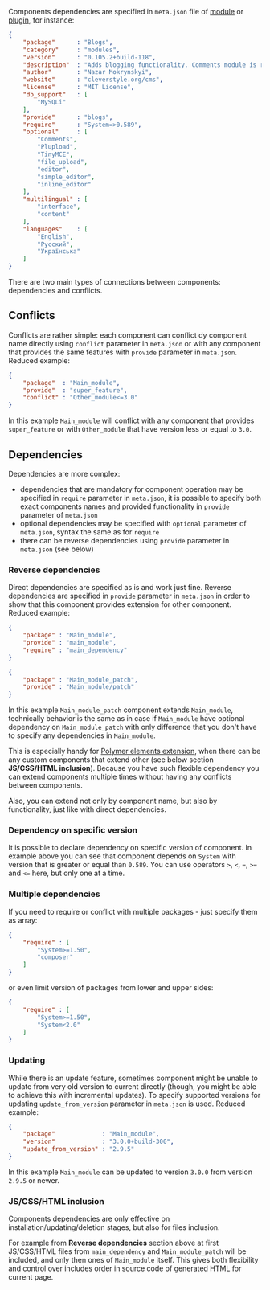 Components dependencies are specified in `meta.json` file of [module](/docs/Module-architecture.md#metajson) or [plugin](/docs/Plugin-architecture.md#metajson), for instance:
```json
{
    "package"      : "Blogs",
    "category"     : "modules",
    "version"      : "0.105.2+build-118",
    "description"  : "Adds blogging functionality. Comments module is required for comments functionality, Plupload or similar module is required for files uploading functionality.",
    "author"       : "Nazar Mokrynskyi",
    "website"      : "cleverstyle.org/cms",
    "license"      : "MIT License",
    "db_support"   : [
        "MySQLi"
    ],
    "provide"      : "blogs",
    "require"      : "System=>0.589",
    "optional"     : [
        "Comments",
        "Plupload",
        "TinyMCE",
        "file_upload",
        "editor",
        "simple_editor",
        "inline_editor"
    ],
    "multilingual" : [
        "interface",
        "content"
    ],
    "languages"    : [
        "English",
        "Русский",
        "Українська"
    ]
}
```


There are two main types of connections between components: dependencies and conflicts.

## Conflicts
Conflicts are rather simple: each component can conflict dy component name directly using `conflict` parameter in `meta.json` or with any component that provides the same features with `provide` parameter in `meta.json`.
Reduced example:
```json
{
    "package"  : "Main_module",
    "provide"  : "super_feature",
    "conflict" : "Other_module<=3.0"
}
```
In this example `Main_module` will conflict with any component that provides `super_feature` or with `Other_module` that have version less or equal to `3.0`.

## Dependencies
Dependencies are more complex:
* dependencies that are mandatory for component operation may be specified in `require` parameter in `meta.json`, it is possible to specify both exact components names and provided functionality in `provide` parameter of `meta.json`
* optional dependencies may be specified with `optional` parameter of `meta.json`, syntax the same as for `require`
* there can be reverse dependencies using `provide` parameter in `meta.json` (see below)

### Reverse dependencies
Direct dependencies are specified as is and work just fine. Reverse dependencies are specified in `provide` parameter in `meta.json` in order to show that this component provides extension for other component.
Reduced example:
```json
{
    "package" : "Main_module",
    "provide" : "main_module",
    "require" : "main_dependency"
}
```
```json
{
    "package" : "Main_module_patch",
    "provide" : "Main_module/patch"
}
```
In this example `Main_module_patch` component extends `Main_module`, technically behavior is the same as in case if `Main_module` have optional dependency on `Main_module_patch` with only difference that you don't have to specify any dependencies in `Main_module`.

This is especially handy for [Polymer elements extension](/docs/Polymer-elements-extension.md), when there can be any custom components that extend other (see below section **JS/CSS/HTML inclusion**). Because you have such flexible dependency you can extend components multiple times without having any conflicts between components.

Also, you can extend not only by component name, but also by functionality, just like with direct dependencies.

### Dependency on specific version
It is possible to declare dependency on specific version of component. In example above you can see that component depends on `System` with version that is greater or equal than `0.589`.
You can use operators `>`, `<`, `=`, `>=` and `<=` here, but only one at a time.

### Multiple dependencies
If you need to require or conflict with multiple packages - just specify them as array:
```json
{
    "require" : [
        "System>=1.50",
        "composer"
    ]
}
```
or even limit version of packages from lower and upper sides:
```json
{
    "require" : [
        "System>=1.50",
        "System<2.0"
    ]
}
```

### Updating
While there is an update feature, sometimes component might be unable to update from very old version to current directly (though, you might be able to achieve this with incremental updates).
To specify supported versions for updating `update_from_version` parameter in `meta.json` is used.
Reduced example:
```json
{
    "package"             : "Main_module",
    "version"             : "3.0.0+build-300",
    "update_from_version" : "2.9.5"
}
```
In this example `Main_module` can be updated to version `3.0.0` from version `2.9.5` or newer.

### JS/CSS/HTML inclusion
Components dependencies are only effective on installation/updating/deletion stages, but also for files inclusion.

For example from **Reverse dependencies** section above at first JS/CSS/HTML files from `main_dependency` and `Main_module_patch` will be included, and only then ones of `Main_module` itself.
This gives both flexibility and control over includes order in source code of generated HTML for current page.
